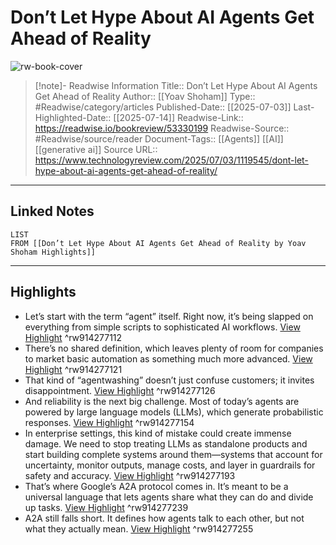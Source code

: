# Don’t Let Hype About AI Agents Get Ahead of Reality

![rw-book-cover](https://readwise-assets.s3.amazonaws.com/media/uploaded_book_covers/profile_174804/250627_AIagentstalking.jpg)
<br>
>[!note]- Readwise Information
>Title:: Don’t Let Hype About AI Agents Get Ahead of Reality
>Author:: [[Yoav Shoham]]
>Type:: #Readwise/category/articles
>Published-Date:: [[2025-07-03]]
>Last-Highlighted-Date:: [[2025-07-14]]
>Readwise-Link:: https://readwise.io/bookreview/53330199
>Readwise-Source:: #Readwise/source/reader
>Document-Tags:: [[Agents]] [[AI]] [[generative ai]] 
>Source URL:: https://www.technologyreview.com/2025/07/03/1119545/dont-let-hype-about-ai-agents-get-ahead-of-reality/
--- 

## Linked Notes
```dataview
LIST
FROM [[Don’t Let Hype About AI Agents Get Ahead of Reality by Yoav Shoham Highlights]]
```

---

## Highlights
- Let’s start with the term “agent” itself. Right now, it’s being slapped on everything from simple scripts to sophisticated AI workflows. [View Highlight](https://readwise.io/open/914277112) ^rw914277112
- There’s no shared definition, which leaves plenty of room for companies to market basic automation as something much more advanced. [View Highlight](https://readwise.io/open/914277121) ^rw914277121
- That kind of “agentwashing” doesn’t just confuse customers; it invites disappointment. [View Highlight](https://readwise.io/open/914277126) ^rw914277126
- And reliability is the next big challenge. Most of today’s agents are powered by large language models (LLMs), which generate probabilistic responses. [View Highlight](https://readwise.io/open/914277154) ^rw914277154
- In enterprise settings, this kind of mistake could create immense damage. We need to stop treating LLMs as standalone products and start building complete systems around them—systems that account for uncertainty, monitor outputs, manage costs, and layer in guardrails for safety and accuracy. [View Highlight](https://readwise.io/open/914277193) ^rw914277193
- That’s where Google’s A2A protocol comes in. It’s meant to be a universal language that lets agents share what they can do and divide up tasks. [View Highlight](https://readwise.io/open/914277239) ^rw914277239
- A2A still falls short. It defines how agents talk to each other, but not what they actually mean. [View Highlight](https://readwise.io/open/914277255) ^rw914277255
